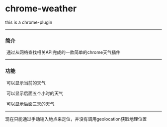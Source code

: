 # chrome-weather
this is a chrome-plugin

---

### 简介

​	通过从网络查找相关API完成的一款简单的chrome天气插件

---

### 功能

​	可以显示当前的天气

​	可以显示后面五个小时的天气

​	可以显示后面三天的天气

---

现在只能通过手动输入地点来定位，并没有调用geolocation获取地理位置